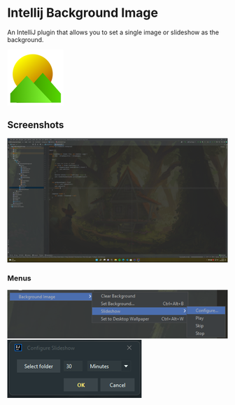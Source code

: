 # Intellij Background Image
An IntelliJ plugin that allows you to set a single image or slideshow as the background.

![Logo](./images/logo.png)

## Screenshots
![Preview](./images/preview.png)
### Menus
![Dropdown](./images/dropdown.png)
![Config](./images/slideshow-config.png)
